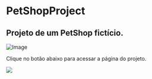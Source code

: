 # PetShopProject

## Projeto de um PetShop fictício.

![Image](https://github.com/user-attachments/assets/c7ce9710-6003-49e9-8868-f42f65a8c19d)

Clique no botão abaixo para acessar a página do projeto.

<a href="https://ravybomfim.github.io/PetShopProject/" target="_blank"> 
   <img src="https://github.com/user-attachments/assets/53749cb7-ecaa-4b87-9eec-b931c6655b7d">
<a/>
 

